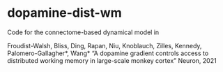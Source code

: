 # dopamine-dist-wm
Code for the connectome-based dynamical model in 

Froudist-Walsh, Bliss, Ding, Rapan, Niu, Knoblauch, Zilles, Kennedy, Palomero-Gallagher*, Wang*
“A dopamine gradient controls access to distributed working memory in large-scale monkey cortex”
Neuron, 2021


